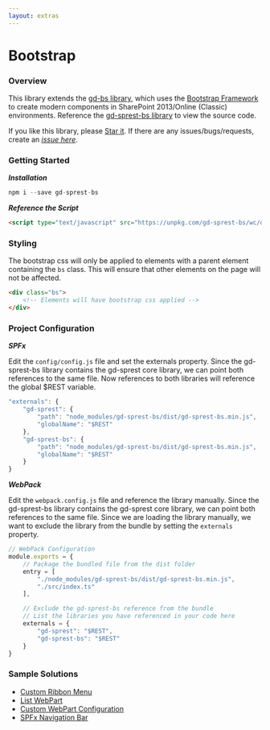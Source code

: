 ```yaml
---
layout: extras
---
```


# Bootstrap

### Overview

This library extends the [gd-bs library](https://github.com/gunjandatta/gd-bs), which uses the [Bootstrap Framework](https://getbootstrap.com/) to create modern components in SharePoint 2013/Online (Classic) environments. Reference the [gd-sprest-bs library](https://github.com/gunjandatta/sprest-bs) to view the source code.

If you like this library, please [Star it](https://github.com/gunjandatta/sprest-bs). If there are any issues/bugs/requests, create an _[issue here](https://github.com/gunjandatta/spest-bs/issues)_.

### Getting Started

**_Installation_**

```js
npm i --save gd-sprest-bs
```

**_Reference the Script_**

```html
<script type="text/javascript" src="https://unpkg.com/gd-sprest-bs/wc/dist/gd-sprest-bs.js"></script>
```

### Styling

The bootstrap css will only be applied to elements with a parent element containing the ```bs``` class. This will ensure that other elements on the page will not be affected.

```html
<div class="bs">
    <!-- Elements will have bootstrap css applied -->
</div>
```

### Project Configuration

**_SPFx_**

Edit the  ```config/config.js``` file and set the externals property. Since the gd-sprest-bs library contains the gd-sprest core library, we can point both references to the same file. Now references to both libraries will reference the global $REST variable.

```js
"externals": {
    "gd-sprest": {
        "path": "node_modules/gd-sprest-bs/dist/gd-sprest-bs.min.js",
        "globalName": "$REST"
    },
    "gd-sprest-bs": {
        "path": "node_modules/gd-sprest-bs/dist/gd-sprest-bs.min.js",
        "globalName": "$REST"
    }
}
```

**_WebPack_**

Edit the ```webpack.config.js``` file and reference the library manually. Since the gd-sprest-bs library contains the gd-sprest core library, we can point both references to the same file. Since we are loading the library manually, we want to exclude the library from the bundle by setting the ```externals``` property.

```js
// WebPack Configuration
module.exports = {
    // Package the bundled file from the dist folder
    entry = [
        "./node_modules/gd-sprest-bs/dist/gd-sprest-bs.min.js",
        "./src/index.ts"
    ],

    // Exclude the gd-sprest-bs reference from the bundle
    // List the libraries you have referenced in your code here
    externals = {
        "gd-sprest": "$REST",
        "gd-sprest-bs": "$REST"
    }
}
```

### Sample Solutions

* [Custom Ribbon Menu](https://github.com/gunjandatta/sp-ribbonMenu/wiki)
* [List WebPart](https://github.com/gunjandatta/sp-listwebpart/wiki)
* [Custom WebPart Configuration](https://github.com/gunjandatta/sp-wp-editform/wiki)
* [SPFx Navigation Bar](https://github.com/gunjandatta/spfx-navbar/wiki)